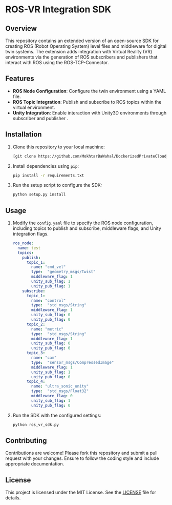 # ROS-VR Integration SDK

## Overview

This repository contains an extended version of an open-source SDK for creating ROS (Robot Operating System) level files and  middleware for digital twin systems. The extension adds integration with Virtual Reality (VR) environments via the generation of ROS subscribers and publishers that interact with ROS using the ROS-TCP-Connector.

## Features

- **ROS Node Configuration**: Configure the twin environment using a YAML file.
- **ROS Topic Integration**: Publish and subscribe to ROS topics within the virtual environment.
- **Unity Integration**: Enable interaction with Unity3D environments through subscriber and publisher .


## Installation

1. Clone this repository to your local machine:

    ```bash
    [git clone https://github.com/MokhtarBaWahal/DockerizedPrivateCloud_SDK.git]()
    ```

2. Install dependencies using `pip`:

    ```bash
    pip install -r requirements.txt
    ```

3. Run the setup script to configure the SDK:

    ```bash
    python setup.py install
    ```

## Usage

1. Modify the `config.yaml` file to specify the ROS node configuration, including topics to publish and subscribe, middleware flags, and Unity integration flags.

    ```yaml
    ros_node:
      name: test
      topics:
        publish:
          topic_1:
            name: "cmd_vel"
            type:  "geometry_msgs/Twist"
            middleware_flag: 1
            unity_sub_flag: 1
            unity_pub_flag: 1
        subscribe:
          topic_1:
            name: "control"
            type:  "std_msgs/String"
            middleware_flag: 1
            unity_sub_flag: 0
            unity_pub_flag: 0
          topic_2:
            name: "metric"
            type:  "std_msgs/String"
            middleware_flag: 1
            unity_sub_flag: 0
            unity_pub_flag: 0
          topic_3: 
            name: "cam"
            type:  "sensor_msgs/CompressedImage"
            middleware_flag: 1
            unity_sub_flag: 1
            unity_pub_flag: 0
          topic_4: 
            name: "ultra_sonic_unity"
            type:  "std_msgs/Float32"
            middleware_flag: 0
            unity_sub_flag: 1
            unity_pub_flag: 0
    ```

2. Run the SDK with the configured settings:

    ```bash
    python ros_vr_sdk.py
    ```

## Contributing

Contributions are welcome! Please fork this repository and submit a pull request with your changes. Ensure to follow the coding style and include appropriate documentation.

## License

This project is licensed under the MIT License. See the [LICENSE](LICENSE) file for details.
